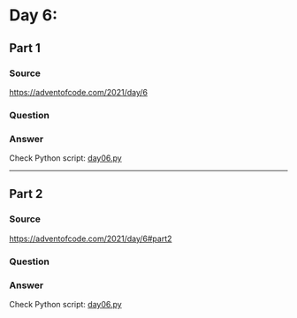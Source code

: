 # Day 6:

## Part 1

### Source

https://adventofcode.com/2021/day/6

### Question



### Answer

Check Python script: [day06.py](./day06.py)

---

## Part 2

### Source

https://adventofcode.com/2021/day/6#part2

### Question


### Answer

Check Python script: [day06.py](./day06.py)
